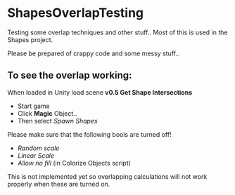 # ShapesOverlapTesting
Testing some overlap techniques and other stuff.. Most of this is used in the Shapes project.

Please be prepared of crappy code and some messy stuff..

To see the overlap working:
--------------------------

When loaded in Unity load scene <b>v0.5 Get Shape Intersections</b>
- Start game
- Click <b>Magic</b> Object.. 
- Then select <i>Spawn Shapes</i>

Please make sure that the following bools are turned off!
- <i>Random scale</i>
- <i>Linear Scale</i>
- <i>Allow no fill</i> (in Colorize Objects script)

This is not implemented yet so overlapping calculations will not work properly when these are turned on.
